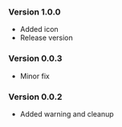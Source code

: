 ### Version 1.0.0
- Added icon
- Release version

### Version 0.0.3
- Minor fix

### Version 0.0.2
- Added warning and cleanup

